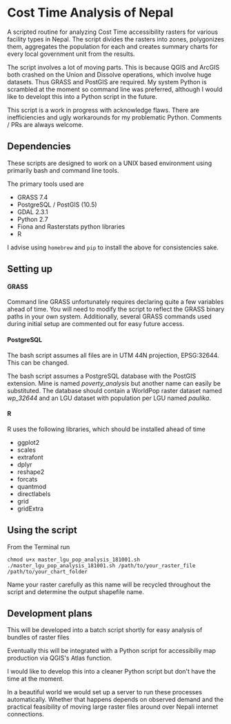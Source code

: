 # Cost Time Analysis of Nepal

A scripted routine for analyzing Cost Time accessibility rasters for various facility types in Nepal. The script divides the rasters into zones, polygonizes them, aggregates the population for each and creates summary charts for every local government unit from the results.

The script involves a lot of moving parts. This is because QGIS and ArcGIS both crashed on the Union and Dissolve operations, which involve huge datasets. Thus GRASS and PostGIS are required. My system Python is scrambled at the moment so command line was preferred, although I would like to developt this into a Python script in the future.

This script is a work in progress with acknowledge flaws. There are inefficiencies and ugly workarounds for my problematic Python. Comments / PRs are always welcome.

## Dependencies

These scripts are designed to work on a UNIX based environment using primarily bash and command line tools.

The primary tools used are
* GRASS 7.4
* PostgreSQL / PostGIS (10.5)
* GDAL 2.3.1
* Python 2.7
* Fiona and Rasterstats python libraries
* R

I advise using `homebrew` and `pip` to install the above for consistencies sake.

## Setting up

#### GRASS
Command line GRASS unfortunately requires declaring quite a few variables ahead of time. You will need to modify the script to reflect the GRASS binary paths in your own system. Additionally, several GRASS commands used during initial setup are commented out for easy future access.

#### PostgreSQL

The bash script assumes all files are in UTM 44N projection, EPSG:32644. This can be changed.

The bash script assumes a PostgreSQL database with the PostGIS extension. Mine is named _poverty_analysis_ but another name can easily be substituted. The database should contain a WorldPop raster dataset named _wp_32644_ and an LGU dataset with population per LGU named _paulika_.

#### R

R uses the following libraries, which should be installed ahead of time
* ggplot2
* scales
* extrafont
* dplyr
* reshape2
* forcats
* quantmod
* directlabels
* grid
* gridExtra

## Using the script

From the Terminal run
```
chmod u+x master_lgu_pop_analysis_181001.sh
./master_lgu_pop_analysis_181001.sh /path/to/your_raster_file /path/to/your_chart_folder
```

Name your raster carefully as this name will be recycled throughout the script and determine the output shapefile name.

## Development plans

This will be developed into a batch script shortly for easy analysis of bundles of raster files

Eventually this will be integrated with a Python script for accessibiliy map production via QGIS's Atlas function.

I would like to develop this into a cleaner Python script but don't have the time at the moment.

In a beautiful world we would set up a server to run these processes automatically. Whether that happens depends on observed demand and the practical feasibility of moving large raster files around over Nepali internet connections.
